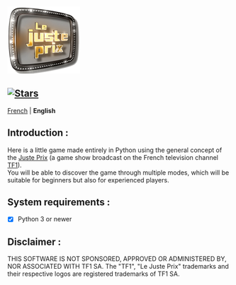 <img src="Logo_Le_Juste_Prix.png" width="164" height="152"/>

[![Stars](https://img.shields.io/github/stars/AurelienAudero/Le-jeu-du-Juste-Prix?label=Stars)](https://github.com/AurelienAudero/Le-jeu-du-Juste-Prix/stargazers)
-----

[French](README.md) | **English**

## Introduction :
Here is a little game made entirely in Python using the general concept of the [Juste Prix](https://fr.wikipedia.org/wiki/Le_Juste_Prix) (a game show broadcast on the French television channel [TF1](https://groupe-tf1.fr/)).  
You will be able to discover the game through multiple modes, which will be suitable for beginners but also for experienced players.

## System requirements :
- [x] Python 3 or newer

## Disclaimer :
THIS SOFTWARE IS NOT SPONSORED, APPROVED OR ADMINISTERED BY, NOR ASSOCIATED WITH TF1 SA. 
The "TF1", "Le Juste Prix" trademarks and their respective logos are registered trademarks of TF1 SA.
